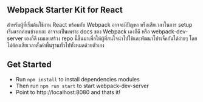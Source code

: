 ## Webpack Starter Kit for React

สำหรับผู้ที่เริ่มต้นใช้งาน React พร้อมกับ Webpack อาจจะมีปัญหา หรือเสียเวลาในการ setup เริ่มแรกค่อนข้างเยอะ อาจจะเป็นเพราะ docs ของ Webpack เองก็ดี หรือ webpack-dev-server เองก็ดี ผมเลยสร้าง repo นี้ขึ้นมาเพื่อให้ผู้ที่สนใจนำไปใช้และพัฒนาโปรเจ็คกันได้ง่ายๆ โดยไม่ต้องเสียเวลาตั้งค่าพื้นฐานทั่วไปทั้งหมดด้วยตัวเอง

## Get Started

* Run `npm install` to install dependencies modules
* Then run `npm run start` to start webpack-dev-server
* Point to http://localhost:8080 and thats it!